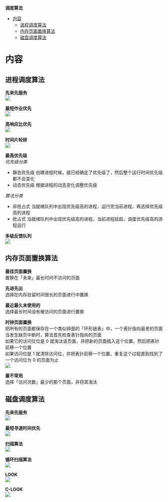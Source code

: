 **调度算法**
- [内容](#内容)
  - [进程调度算法](#进程调度算法)
  - [内存页面置换算法](#内存页面置换算法)
  - [磁盘调度算法](#磁盘调度算法)

# 内容 #
## 进程调度算法 ##
**先来先服务**  
![](./images/schedule/process_fcfs.webp)

**最短作业优先**  
![](./images/schedule/process_sjf.webp)  

**高响应比优先**  
![](./images/schedule/process_hrrn.webp)

**时间片轮转**  
![](./images/schedule/process_rr.webp)

**最高优先级**  
*优先级分类*  
- 静态优先级 创建进程时候，就已经确定了优先级了，然后整个运行时间优先级都不会变化
- 动态优先级 根据进程的动态变化调整优先级

*算法分类*  
- 非抢占式 当就绪队列中出现优先级高的进程，运行完当前进程，再选择优先级高的进程
- 抢占式 当就绪队列中出现优先级高的进程，当前进程挂起，调度优先级高的进程运行

**多级反馈队列**  
![](./images/schedule/process_mfq.webp)  

## 内存页面置换算法 ##
**最佳页面置换**  
置换在「未来」最长时间不访问的页面

**先进先出**  
选择在内存驻留时间很长的页面进行中置换

**最近最久未使用的**  
选择最长时间没有被访问的页面进行置换

**时钟页面置换**  
把所有的页面都保存在一个类似钟面的「环形链表」中，一个表针指向最老的页面  
当发生缺页中断时，算法首先检查表针指向的页面  
如果它的访问位位是 0 就淘汰该页面，并把新的页面插入这个位置，然后把表针前移一个位置  
如果访问位是 1 就清除访问位，并把表针前移一个位置，重复这个过程直到找到了一个访问位为 0 的页面为止  
![](./images/schedule/page_clock.webp)

**最不常用**  
选择「访问次数」最少的那个页面，并将其淘汰

## 磁盘调度算法 ##
**先来先服务**  
![](./images/schedule/disk_fcfs.webp)

**最短寻道时间优先**  
![](./images/schedule/disk_ssf.webp)

**扫描算法**  
![](./images/schedule/disk_scan.webp)

**循环扫描算法**  
![](./images/schedule/disk_cscan.webp)

**LOOK**  
![](./images/schedule/disk_look.webp)

**C-LOOK**  
![](./images/schedule/disk_clook.webp)
